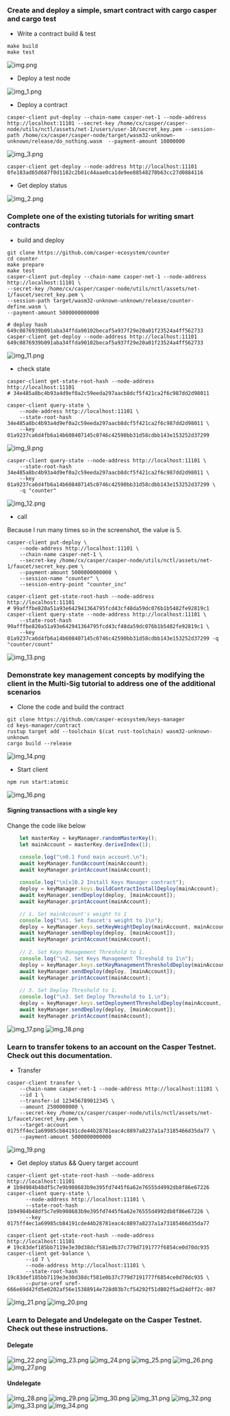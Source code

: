 ### Create and deploy a simple, smart contract with cargo casper and cargo test
- Write a contract build & test
```shell
make build
make test
```
![img.png](img.png)

- Deploy a test node

![img_1.png](img_1.png)

- Deploy a contract
```shell
casper-client put-deploy --chain-name casper-net-1 --node-address http://localhost:11101 --secret-key /home/cx/casper/casper-node/utils/nctl/assets/net-1/users/user-10/secret_key.pem --session-path /home/cx/casper/casper-node/target/wasm32-unknown-unknown/release/do_nothing.wasm  --payment-amount 10000000
```
![img_3.png](img_3.png)
```shell
casper-client get-deploy --node-address http://localhost:11101 0fe183ad65d687f0d1182c2b01c44aae0ca1de9ee88548270b63cc27d0884116
```
- Get deploy status

![img_2.png](img_2.png)

### Complete one of the existing tutorials for writing smart contracts

- build and deploy

```shell
git clone https://github.com/casper-ecosystem/counter
cd counter
make prepare
make test
casper-client put-deploy --chain-name casper-net-1 --node-address http://localhost:11101 \
--secret-key /home/cx/casper/casper-node/utils/nctl/assets/net-1/faucet/secret_key.pem \
--session-path target/wasm32-unknown-unknown/release/counter-define.wasm \
--payment-amount 5000000000000

# deploy hash 649c0876939b091aba34ffda90102becaf5a937f29e20a01f23524a4ff562733
casper-client get-deploy --node-address http://localhost:11101 649c0876939b091aba34ffda90102becaf5a937f29e20a01f23524a4ff562733
```
![img_11.png](img_11.png)

- check state

```shell
casper-client get-state-root-hash --node-address http://localhost:11101
# 34e485a8bc4b93a4d9ef0a2c59eeda297aacb8dcf5f421ca2f6c987dd2d98011

casper-client query-state \
    --node-address http://localhost:11101 \
    --state-root-hash 34e485a8bc4b93a4d9ef0a2c59eeda297aacb8dcf5f421ca2f6c987dd2d98011 \
    --key 01a9237ca6d4fb6a14b608407145c0746c42590bb31d58cdbb143e153252d37299
```
![img_9.png](img_9.png)

```shell
casper-client query-state --node-address http://localhost:11101 \
    --state-root-hash 34e485a8bc4b93a4d9ef0a2c59eeda297aacb8dcf5f421ca2f6c987dd2d98011 \
    --key 01a9237ca6d4fb6a14b608407145c0746c42590bb31d58cdbb143e153252d37299 \
    -q "counter"
```
![img_12.png](img_12.png)

- call

Because I run many times so in the screenshot, the value is 5.

```shell
casper-client put-deploy \
    --node-address http://localhost:11101 \
    --chain-name casper-net-1 \
    --secret-key /home/cx/casper/casper-node/utils/nctl/assets/net-1/faucet/secret_key.pem \
    --payment-amount 5000000000000 \
    --session-name "counter" \
    --session-entry-point "counter_inc"
    
casper-client get-state-root-hash --node-address http://localhost:11101
# 99afffbe820a51a93e642941364795fcd43cf48da59dc076b1b5482fe92819c1
casper-client query-state --node-address http://localhost:11101 \
    --state-root-hash 99afffbe820a51a93e642941364795fcd43cf48da59dc076b1b5482fe92819c1 \
    --key 01a9237ca6d4fb6a14b608407145c0746c42590bb31d58cdbb143e153252d37299 -q "counter/count"

```
![img_13.png](img_13.png)



### Demonstrate key management concepts by modifying the client in the Multi-Sig tutorial to address one of the additional scenarios
- Clone the code and build the contract

```shell
git clone https://github.com/casper-ecosystem/keys-manager
cd keys-manager/contract
rustup target add --toolchain $(cat rust-toolchain) wasm32-unknown-unknown
cargo build --release
```
![img_14.png](img_14.png)

- Start client
```shell
npm run start:atomic
```
![img_16.png](img_16.png)

#### Signing transactions with a single key

Change the code like below
```javascript
    let masterKey = keyManager.randomMasterKey();
    let mainAccount = masterKey.deriveIndex(1);

    console.log("\n0.1 Fund main account.\n");
    await keyManager.fundAccount(mainAccount);
    await keyManager.printAccount(mainAccount);
    
    console.log("\n[x]0.2 Install Keys Manager contract");
    deploy = keyManager.keys.buildContractInstallDeploy(mainAccount);
    await keyManager.sendDeploy(deploy, [mainAccount]);
    await keyManager.printAccount(mainAccount);

    // 1. Set mainAccount's weight to 1
    console.log("\n1. Set faucet's weight to 1\n");
    deploy = keyManager.keys.setKeyWeightDeploy(mainAccount, mainAccount, 1);
    await keyManager.sendDeploy(deploy, [mainAccount]);
    await keyManager.printAccount(mainAccount);
    
    // 2. Set Keys Management Threshold to 1.
    console.log("\n2. Set Keys Management Threshold to 1\n");
    deploy = keyManager.keys.setKeyManagementThresholdDeploy(mainAccount, 1);
    await keyManager.sendDeploy(deploy, [mainAccount]);
    await keyManager.printAccount(mainAccount);
    
    // 3. Set Deploy Threshold to 1.
    console.log("\n3. Set Deploy Threshold to 1.\n");
    deploy = keyManager.keys.setDeploymentThresholdDeploy(mainAccount, 1);
    await keyManager.sendDeploy(deploy, [mainAccount]);
    await keyManager.printAccount(mainAccount);
```

![img_17.png](img_17.png)
![img_18.png](img_18.png)


### Learn to transfer tokens to an account on the Casper Testnet. Check out this documentation.

- Transfer

```shell
casper-client transfer \
    --chain-name casper-net-1 --node-address http://localhost:11101 \
    --id 1 \
    --transfer-id 123456789012345 \
    --amount 2500000000 \
    --secret-key /home/cx/casper/casper-node/utils/nctl/assets/net-1/faucet/secret_key.pem \
    --target-account 0175ff4ec1a69985cb84191cde44b28781eac4c8897a8237a1a73185466d35da77 \
    --payment-amount 5000000000000
```
![img_19.png](img_19.png)

- Get deploy status && Query target account

```shell
casper-client get-state-root-hash --node-address http://localhost:11101
# 1b94984b48df5c7e9b908683b9e395fd7445f6a62e76555d4992db8f86e67226
casper-client query-state \
      --node-address http://localhost:11101 \
      --state-root-hash 1b94984b48df5c7e9b908683b9e395fd7445f6a62e76555d4992db8f86e67226 \
      --key 0175ff4ec1a69985cb84191cde44b28781eac4c8897a8237a1a73185466d35da77

casper-client get-state-root-hash --node-address http://localhost:11101
# 19c83def185bb7119e3e30d38dcf581e0b37c779d7191777f6854ce0d70dc935
casper-client get-balance \
      --id 7 \
      --node-address http://localhost:11101 \
      --state-root-hash 19c83def185bb7119e3e30d38dcf581e0b37c779d7191777f6854ce0d70dc935 \
      --purse-uref uref-666e69d42fd5e0202af56e15388914e728d03b7cf54292f51d802f5ad24dff2c-007
```
![img_21.png](img_21.png)
![img_20.png](img_20.png)


### Learn to Delegate and Undelegate on the Casper Testnet. Check out these instructions.

#### Delegate

![img_22.png](img_22.png)
![img_23.png](img_23.png)
![img_24.png](img_24.png)
![img_25.png](img_25.png)
![img_26.png](img_26.png)
![img_27.png](img_27.png)

#### Undelegate
![img_28.png](img_28.png)
![img_29.png](img_29.png)
![img_30.png](img_30.png)
![img_31.png](img_31.png)
![img_32.png](img_32.png)
![img_33.png](img_33.png)
![img_34.png](img_34.png)
